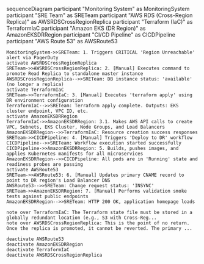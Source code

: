 sequenceDiagram
    participant "Monitoring System" as MonitoringSystem
    participant "SRE Team" as SRETeam
    participant "AWS RDS (Cross-Region Replica)" as AWSRDSCrossRegionReplica
    participant "Terraform (IaC)" as TerraformIaC
    participant "Amazon EKS (DR Region)" as AmazonEKSDRRegion
    participant "CI/CD Pipeline" as CICDPipeline
    participant "AWS Route 53" as AWSRoute53

    MonitoringSystem->>SRETeam: 1. Triggers CRITICAL 'Region Unreachable' alert via PagerDuty
    activate AWSRDSCrossRegionReplica
    SRETeam->>AWSRDSCrossRegionReplica: 2. [Manual] Executes command to promote Read Replica to standalone master instance
    AWSRDSCrossRegionReplica-->>SRETeam: DB instance status: 'available' (no longer a replica)
    activate TerraformIaC
    SRETeam->>TerraformIaC: 3. [Manual] Executes 'terraform apply' using DR environment configuration
    TerraformIaC-->>SRETeam: Terraform apply complete. Outputs: EKS cluster endpoint, VPC ID, etc.
    activate AmazonEKSDRRegion
    TerraformIaC->>AmazonEKSDRRegion: 3.1. Makes AWS API calls to create VPC, Subnets, EKS Cluster, Node Groups, and Load Balancers
    AmazonEKSDRRegion-->>TerraformIaC: Resource creation success responses
    SRETeam->>CICDPipeline: 4. [Manual] Triggers 'Deploy to DR' workflow
    CICDPipeline-->>SRETeam: Workflow execution started successfully
    CICDPipeline->>AmazonEKSDRRegion: 5. Builds, pushes images, and applies Kubernetes manifests for all microservices
    AmazonEKSDRRegion-->>CICDPipeline: All pods are in 'Running' state and readiness probes are passing
    activate AWSRoute53
    SRETeam->>AWSRoute53: 6. [Manual] Updates primary CNAME record to point to DR region's Load Balancer DNS
    AWSRoute53-->>SRETeam: Change request status: 'INSYNC'
    SRETeam->>AmazonEKSDRRegion: 7. [Manual] Performs validation smoke tests against public endpoints
    AmazonEKSDRRegion-->>SRETeam: HTTP 200 OK, application homepage loads

    note over TerraformIaC: The Terraform state file must be stored in a globally redundant location (e.g., S3 with Cross-Reg...
    note over AWSRDSCrossRegionReplica: This is the point of no return. Once the replica is promoted, it cannot be reverted. The primary ...

    deactivate AWSRoute53
    deactivate AmazonEKSDRRegion
    deactivate TerraformIaC
    deactivate AWSRDSCrossRegionReplica
